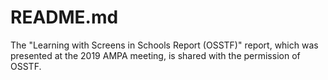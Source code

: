 # README.md

The "Learning with Screens in Schools Report (OSSTF)" report, which was presented at the 2019 AMPA meeting, is shared with the permission of OSSTF.